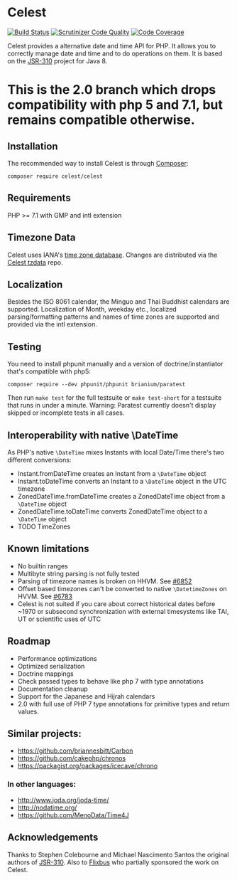 Celest
======

[![Build Status](https://travis-ci.org/celest-time/celest.svg?branch=master)](https://travis-ci.org/celest-time/celest) [![Scrutinizer Code Quality](https://scrutinizer-ci.com/g/celest-time/celest/badges/quality-score.png?b=master)](https://scrutinizer-ci.com/g/celest-time/celest/?branch=master) [![Code Coverage](https://scrutinizer-ci.com/g/celest-time/celest/badges/coverage.png?b=master)](https://scrutinizer-ci.com/g/celest-time/celest/?branch=master)

Celest provides a alternative date and time API for PHP. It allows you to correctly manage date and time and to do operations on them. It is based on the [JSR-310](http://www.threeten.org/) project for Java 8.

# This is the 2.0 branch which drops compatibility with php 5 and 7.1, but remains compatible otherwise.

## Installation
The recommended way to install Celest is through [Composer](https://getcomposer.org/):

```
composer require celest/celest
```

## Requirements
PHP >= 7.1 with GMP and intl extension

## Timezone Data
Celest uses IANA's [time zone database](https://www.iana.org/time-zones). Changes are distributed via the
[Celest tzdata](https://github.com/celest-time/tzdata) repo.

## Localization
Besides the ISO 8061 calendar, the Minguo and Thai Buddhist calendars are supported. Localization of Month, weekday etc.,
localized parsing/formatting patterns and names of time zones are supported and provided via the intl extension.

## Testing
You need to install phpunit manually and a version of doctrine/instantiator that's compatible with php5:
```
composer require --dev phpunit/phpunit brianium/paratest
```
Then run `make test` for the full testsuite or `make test-short` for a testsuite that runs in under a minute.
Warning: Paratest currently doesn't display skipped or incomplete tests in all cases.


## Interoperability with native \DateTime
As PHP's native `\DateTime` mixes Instants with local Date/Time there's two different conversions:
- Instant.fromDateTime creates an Instant from a `\DateTime` object 
- Instant.toDateTime converts an Instant to a `\DateTime` object in the UTC timezone
- ZonedDateTime.fromDateTime creates a ZonedDateTime object from a `\DateTime` object
- ZonedDateTime.toDateTime converts ZonedDateTime object to a `\DateTime` object
- TODO TimeZones

## Known limitations
- No builtin ranges
- Multibyte string parsing is not fully tested
- Parsing of timezone names is broken on HHVM. See [#6852](https://github.com/facebook/hhvm/issues/6852)
- Offset based timezones can't be converted to native `\DatetimeZones` on HVVM. See [#6783](https://github.com/facebook/hhvm/issues/6783)
- Celest is not suited if you care about correct historical dates before ~1970 or subsecond synchronization with external
timesystems like TAI, UT or scientific uses of UTC

## Roadmap
- Performance optimizations
- Optimized serialization
- Doctrine mappings
- Check passed types to behave like php 7 with type annotations
- Documentation cleanup
- Support for the Japanese and Hijrah calendars
- 2.0 with full use of PHP 7 type annotations for primitive types and return values.

## Similar projects:
- https://github.com/briannesbitt/Carbon
- https://github.com/cakephp/chronos
- https://packagist.org/packages/icecave/chrono

### In other languages:
- http://www.joda.org/joda-time/
- http://nodatime.org/
- https://github.com/MenoData/Time4J

## Acknowledgements
Thanks to Stephen Colebourne and Michael Nascimento Santos the original authors of [JSR-310](http://www.threeten.org/). Also to [Flixbus](https://www.flixbus.de/) who partially sponsored the work on Celest.